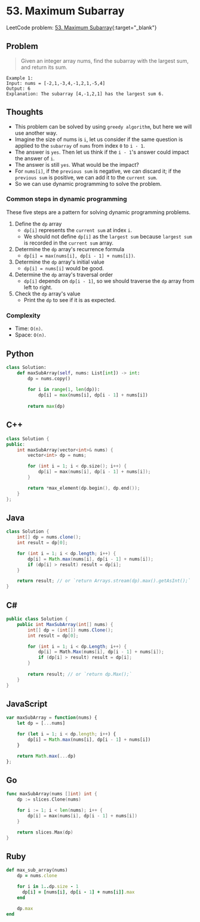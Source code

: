 # 53. Maximum Subarray
LeetCode problem: [53. Maximum Subarray](https://leetcode.com/problems/maximum-subarray/){:target="_blank"}

## Problem
> Given an integer array nums, find the subarray with the largest sum, and return its sum.

```
Example 1:
Input: nums = [-2,1,-3,4,-1,2,1,-5,4]
Output: 6
Explanation: The subarray [4,-1,2,1] has the largest sum 6.
```

## Thoughts
* This problem can be solved by using `greedy algorithm`, but here we will use another way.
* Imagine the size of nums is `i`, let us consider if the same question is applied to the `subarray` of `nums` from index `0` to `i - 1`.
* The answer is `yes`. Then let us think if the `i - 1`'s answer could impact the answer of `i`.
* The answer is still `yes`. What would be the impact?
* For `nums[i]`,
if the `previous sum` is negative, we can discard it;
if the `previous sum` is positive, we can add it to the `current sum`.
* So we can use dynamic programming to solve the problem.

### Common steps in dynamic programming
These five steps are a pattern for solving dynamic programming problems.

1. Define the `dp` array
    * `dp[i]` represents the `current sum` at index `i`.
    * We should not define `dp[i]` as the `largest sum` because `largest sum` is recorded in the `current sum` array.
2. Determine the `dp` array's recurrence formula
    * `dp[i] = max(nums[i], dp[i - 1] + nums[i])`.
3. Determine the `dp` array's initial value
    * `dp[i] = nums[i]` would be good.
4. Determine the `dp` array's traversal order
    * `dp[i]` depends on `dp[i - 1]`, so we should traverse the `dp` array from left to right.
5. Check the `dp` array's value
    * Print the `dp` to see if it is as expected.

### Complexity
* Time: `O(n)`.
* Space: `O(n)`.

## Python
```python
class Solution:
    def maxSubArray(self, nums: List[int]) -> int:
        dp = nums.copy()
        
        for i in range(1, len(dp)):
            dp[i] = max(nums[i], dp[i - 1] + nums[i])
        
        return max(dp)
```

## C++
```cpp
class Solution {
public:
    int maxSubArray(vector<int>& nums) {
        vector<int> dp = nums;

        for (int i = 1; i < dp.size(); i++) {
            dp[i] = max(nums[i], dp[i - 1] + nums[i]);
        }

        return *max_element(dp.begin(), dp.end());
    }
};
```

## Java
```java
class Solution {
    int[] dp = nums.clone();
    int result = dp[0];

    for (int i = 1; i < dp.length; i++) {
        dp[i] = Math.max(nums[i], dp[i - 1] + nums[i]);
        if (dp[i] > result) result = dp[i];
    }

    return result; // or `return Arrays.stream(dp).max().getAsInt();`
}
```

## C#
```c#
public class Solution {
    public int MaxSubArray(int[] nums) {
        int[] dp = (int[]) nums.Clone();
        int result = dp[0];

        for (int i = 1; i < dp.Length; i++) {
            dp[i] = Math.Max(nums[i], dp[i - 1] + nums[i]);
            if (dp[i] > result) result = dp[i];
        }
        
        return result; // or `return dp.Max();`
    }
}
```

## JavaScript
```javascript
var maxSubArray = function(nums) {
    let dp = [...nums]

    for (let i = 1; i < dp.length; i++) {
        dp[i] = Math.max(nums[i], dp[i - 1] + nums[i])
    }

    return Math.max(...dp)
};
```

## Go
```go
func maxSubArray(nums []int) int {
    dp := slices.Clone(nums)

    for i := 1; i < len(nums); i++ {
        dp[i] = max(nums[i], dp[i - 1] + nums[i])
    }

    return slices.Max(dp)
}
```

## Ruby
```ruby
def max_sub_array(nums)
    dp = nums.clone

    for i in 1..dp.size - 1
      dp[i] = [nums[i], dp[i - 1] + nums[i]].max
    end
    
    dp.max
end
```
